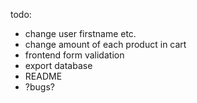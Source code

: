 todo:
- change user firstname etc.
- change amount of each product in cart 
- frontend form validation
- export database
- README
- ?bugs?